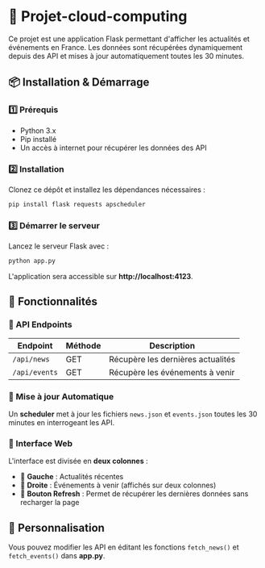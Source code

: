 # 📌 Projet-cloud-computing 

Ce projet est une application Flask permettant d'afficher les actualités et événements en France. Les données sont récupérées dynamiquement depuis des API et mises à jour automatiquement toutes les 30 minutes.

## 📦 Installation & Démarrage

### 1️⃣ Prérequis
- Python 3.x
- Pip installé
- Un accès à internet pour récupérer les données des API

### 2️⃣ Installation
Clonez ce dépôt et installez les dépendances nécessaires :
```sh
pip install flask requests apscheduler
```

### 3️⃣ Démarrer le serveur
Lancez le serveur Flask avec :
```sh
python app.py
```

L'application sera accessible sur **http://localhost:4123**.

## 🚀 Fonctionnalités
### 📅 API Endpoints
| Endpoint       | Méthode | Description |
|---------------|--------|-------------|
| `/api/news`   | GET    | Récupère les dernières actualités |
| `/api/events` | GET    | Récupère les événements à venir |

### 🔄 Mise à jour Automatique
Un **scheduler** met à jour les fichiers `news.json` et `events.json` toutes les 30 minutes en interrogeant les API.

### 🎨 Interface Web
L'interface est divisée en **deux colonnes** :
- 📌 **Gauche** : Actualités récentes
- 📅 **Droite** : Événements à venir (affichés sur deux colonnes)
- 🔄 **Bouton Refresh** : Permet de récupérer les dernières données sans recharger la page

## 🔧 Personnalisation
Vous pouvez modifier les API en éditant les fonctions `fetch_news()` et `fetch_events()` dans **app.py**.
